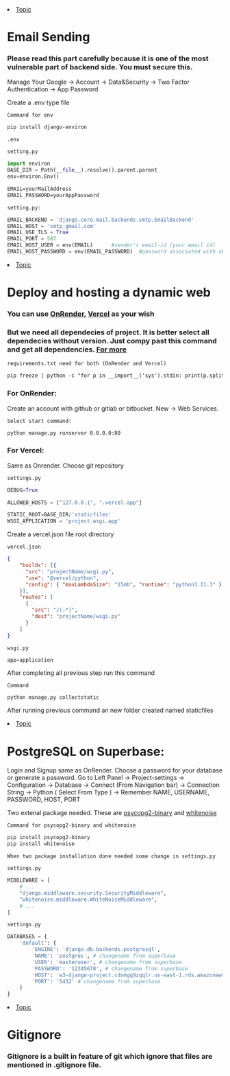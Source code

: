 <div id="emailSetUp">
    <li><a href="#topic">Topic</a></li>
<h1>Email Sending</h1>
<h3>Please read this part carefully because it is one of the most vulnerable part of backend side. You must secure this.</h3>
<p>Manage Your Google -> Account -> Data&Security ->  Two Factor Authentication -> App Password</p>
<p>Create a .env type file</p>

`Command for env`

```txt
pip install django-environ
```

`.env`

`setting.py`

```py
import environ
BASE_DIR = Path(__file__).resolve().parent.parent
env=environ.Env()
```

```txt
EMAIL=yourMailAddress
EMAIL_PASSWORD=yourAppPassword
```

`setting.py:`

```py
EMAIL_BACKEND = 'django.core.mail.backends.smtp.EmailBackend'
EMAIL_HOST = 'smtp.gmail.com'
EMAIL_USE_TLS = True
EMAIL_PORT = 587
EMAIL_HOST_USER = env(EMAIL)      #sender's email-id (your email id)
EMAIL_HOST_PASSWORD = env(EMAIL_PASSWORD)  #password associated with above email-id (app password)
```

</div>


<div id="deploy">
    <li><a href="#topic">Topic</a></li>
<h1>Deploy and hosting a dynamic web</h1>
<h3>You can use <a href="https://render.com/">OnRender</a>, <a href="">Vercel</a> as your wish</h3>
<h3>But we need all dependecies of project. It is better select all dependecies without version. Just compy past this command and get all dependencies. <a href="https://stackoverflow.com/questions/64322829/is-there-any-way-to-get-the-installed-modules-without-version-info-with-pip">For more</a></h3>


`requirements.txt need for both (OnRender and Vercel)`


```txt
pip freeze | python -c "for p in __import__('sys').stdin: print(p.split('=')[0])" > requirements.txt
```

<h3><strong>For OnRender:</strong></h3>
<p>Create an account with github or gitlab or bitbucket. New -> Web Services.</p>

`Select start command:`


```txt
python manage.py runserver 0.0.0.0:80
```


<h3><strong>For Vercel:</strong></h3>
<p>Same as Onrender. Choose git repository</p>

`settings.py`

```py
DEBUG=True

ALLOWED_HOSTS = ["127.0.0.1", ".vercel.app"]

STATIC_ROOT=BASE_DIR/'staticfiles'
WSGI_APPLICATION = 'project.wsgi.app'
```
 
<p>Create a vercel.json file root directory</p>

`vercel.json`

```json
{
    "builds": [{
      "src": "projectName/wsgi.py",
      "use": "@vercel/python",
      "config": { "maxLambdaSize": "15mb", "runtime": "python3.11.3" }
    }],
    "routes": [
      {
        "src": "/(.*)",
        "dest": "projectName/wsgi.py"
      }
    ]
}
```

`wsgi.py`

```py
app=application
```

<p>After completing all previous step run this command</p>

`Command`

```
python manage.py collectstatic
```

<p>After running previous command an  new folder created named staticfiles</p>
</div>



<div id="postgresSQLOnCloud">
    <li><a href="#topic">Topic</a></li>
<h1>PostgreSQL on Superbase:</h1>
<p>Login and Signup same as OnRender. Choose a password for your database or generate a password.
   Go to Left Panel -> Project-settings -> Configuration -> Database -> Connect (From Navigation bar) -> Connection String -> Python ( Select From Type )
   -> Remember NAME, USERNAME, PASSWORD, HOST, PORT 
</p>
<p>Two extenal package needed. These are <a href="https://pypi.org/project/psycopg2-binary/">psycopg2-binary</a> and <a href="https://pypi.org/project/whitenoise/">whitenoise</a></p>

`Command for psycopg2-binary and whitenoise`

```txt
pip install psycopg2-binary
pip install whitenoise
```

`When two package installation done needed some change in settings.py`

`settings.py`
```py
MIDDLEWARE = [
    # ...
    "django.middleware.security.SecurityMiddleware",
    "whitenoise.middleware.WhiteNoiseMiddleware",
    # ...
]
```


`settings.py`

```py
DATABASES = {
    'default': {
        'ENGINE': 'django.db.backends.postgresql',
        'NAME': 'postgres', # changename from superbase
        'USER': 'masteruser', # changename from superbase
        'PASSWORD': '12345678', # changename from superbase
        'HOST': 'w3-django-project.cdxmgq9zqqlr.us-east-1.rds.amazonaws.com', # changename from superbase
        'PORT': '5432' # changename from superbase
    }
}

```

</div>


<div id="profile">
    <li><a href="#topic">Topic</a></li>
<h1>Gitignore</h1>
<h3>Gitignore is a built in feature of git which ignore that files are mentioned in .gitignore file.</h3>
</div>


